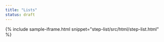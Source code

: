 ```yaml
---
title: "Lists"
status: draft
---
```


{% include sample-iframe.html snippet="step-list/src/html/step-list.html" %}